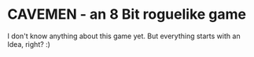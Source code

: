 # CAVEMEN - an 8 Bit roguelike game

I don't know anything about this game yet. But everything starts with an Idea, right? :)
